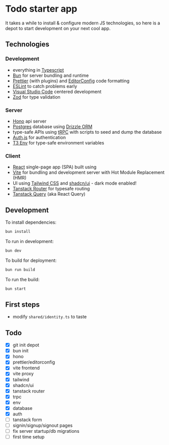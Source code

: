 # Todo starter app

It takes a while to install & configure modern JS technologies, so here is a depot to start development on your next cool app.

## Technologies

### Development

- everything in [Typescript](https://www.typescriptlang.org/)
- [Bun](https://bun.sh/) for server bundling and runtime
- [Prettier](https://prettier.io/) (with plugins) and [EditorConfig](https://editorconfig.org/) code formatting
- [ESLint](https://eslint.org/) to catch problems early
- [Visual Studio Code](https://code.visualstudio.com/) centered development
- [Zod](https://zod.dev/) for type validation

### Server

- [Hono](https://hono.dev/) api server
- [Postgres](https://www.postgresql.org/) database using [Drizzle ORM](https://orm.drizzle.team/)
- type-safe APIs using [tRPC](https://trpc.io/) with scripts to seed and dump the database
- [Auth.js](https://authjs.dev/) for authentication
- [T3 Env](https://env.t3.gg/) for type-safe environment variables

### Client

- [React](https://react.dev/) single-page app (SPA) built using
- [Vite](https://vitejs.dev/) for bundling and development server with Hot Module Replacement (HMR)
- UI using [Tailwind CSS](https://tailwindcss.com/) and [shadcn/ui](https://ui.shadcn.com/) - dark mode enabled!
- [Tanstack Router](https://tanstack.com/router) for typesafe routing
- [Tanstack Query](https://tanstack.com/query) (aka React Query)

## Development

To install dependencies:

```bash
bun install
```

To run in development:

```bash
bun dev
```

To build for deployment:

```bash
bun run build
```

To run the build:

```bash
bun start
```

## First steps

- modify `shared/identity.ts` to taste

## Todo

- [x] git init depot
- [x] bun init
- [x] hono
- [x] prettier/editorconfig
- [x] vite frontend
- [x] vite proxy
- [x] tailwind
- [x] shadcn/ui
- [x] tanstack router
- [x] trpc
- [x] env
- [x] database
- [x] auth
- [ ] tanstack form
- [ ] signin/signup/signout pages
- [ ] fix server startup/db migrations
- [ ] first time setup

